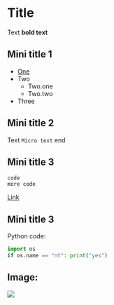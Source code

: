 # Title
Text **bold text**
## Mini title 1
* [One](#Image)
* Two
  * Two.one
  - Two.two
* Three

## Mini title 2
Text `Micro text` end

## Mini title 3
    code
    more code

[Link](http://patorjk.com/software/taag/#p=about&h=3&v=0&c=echo&w=O&f=Caligraphy&t=Hello%3F)

## Mini title 3

Python code:
```python
import os
if os.name == "nt": print("yes")
```
## Image:

<img src="https://301662-923523-1-raikfcquaxqncofqfm.stackpathdns.com/wp-content/uploads/charts-cached/personality_types_your_details_population_pie_INFJ.png">